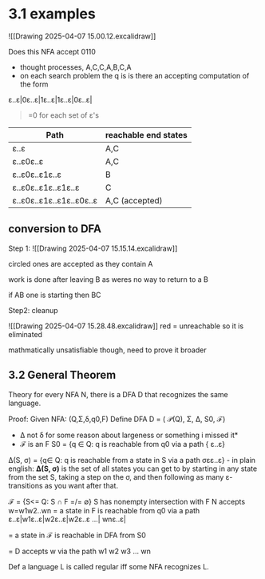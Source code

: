 
# 3.1  examples 
![[Drawing 2025-04-07 15.00.12.excalidraw]]

Does this NFA accept 0110
- thought processes, A,C,C,A,B,C,A
- on each search problem the q is is there an accepting computation of the form 

ε..ε|0ε..ε|1ε..ε|1ε..ε|0ε..ε|
>=0  for each set of ε's 

| Path                     | reachable end states |
| ------------------------ | -------------------- |
| ε..ε                     | A,C                  |
| ε..ε0ε..ε                | A,C                  |
| ε..ε0ε..ε1ε..ε           | B                    |
| ε..ε0ε..ε1ε..ε1ε..ε      | C                    |
| ε..ε0ε..ε1ε..ε1ε..ε0ε..ε | A,C (accepted)       |
## conversion to DFA
Step 1:
![[Drawing 2025-04-07 15.15.14.excalidraw]]

circled ones are accepted as they contain A

work is done after leaving B as weres no way to return to a B 

if AB one is starting then BC 

Step2: cleanup

![[Drawing 2025-04-07 15.28.48.excalidraw]]
red = unreachable so it is eliminated 

mathmatically unsatisfiable though, need to prove it broader

## 3.2 General Theorem

Theory for every NFA N, there is a DFA D  that recognizes the same language.

Proof: 
	Given NFA: 
	(Q,Σ,δ,q0,F)
Define DFA 
	D = ( 𝒫(Q), Σ, Δ, S0, ℱ) 
- Δ not δ for some reason about largeness or something i missed it*
- ℱ is an F
S0 = {q ∈ Q: q is reachable from q0 via a path { ε..ε}

Δ(S, σ) = {q∈ Q: q is reachable from a state in S via a path σεε..ε}
	- in plain english:  **Δ(S, σ)** is the set of all states you can get to by starting in any state from the set S, taking a step on the  σ, and then following as many ε-transitions as you want after that.

ℱ = {S<= Q: S **∩** F =/= ∅}
	 S has nonempty intersection with F 
N accepts w=w1w2..wn
= a state in F is reachable from q0 via a path ε..ε|w1ε..ε|w2ε..ε|w2ε..ε ...| wnε..ε|

= a state in ℱ is reachable in DFA from S0 

= D accepts w via the path w1 w2 w3 ... wn 


Def a language L is called regular iff some NFA recognizes L. 



